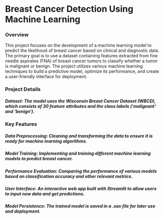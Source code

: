 # Breast Cancer Detection Using Machine Learning
### Overview
This project focuses on the development of a machine learning model to predict the likelihood of breast cancer based on clinical and diagnostic data. The primary goal is to use a dataset containing features extracted from fine needle aspirates (FNA) of breast cancer tumors to classify whether a tumor is malignant or benign. The project utilizes various machine learning techniques to build a predictive model, optimize its performance, and create a user-friendly interface for deployment.

### Project Details

##### Dataset: The model uses the Wisconsin Breast Cancer Dataset (WBCD), which consists of 30 feature attributes and the class labels ('malignant' and 'benign').

### Key Features
##### Data Preprocessing: Cleaning and transforming the data to ensure it is ready for machine learning algorithms.
##### Model Training: Implementing and training different machine learning models to predict breast cancer.
##### Performance Evaluation: Comparing the performance of various models based on classification accuracy and other relevant metrics.
##### User Interface: An interactive web app built with Streamlit to allow users to input new data and get predictions.
##### Model Persistence: The trained model is saved in a .sav file for later use and deployment.
